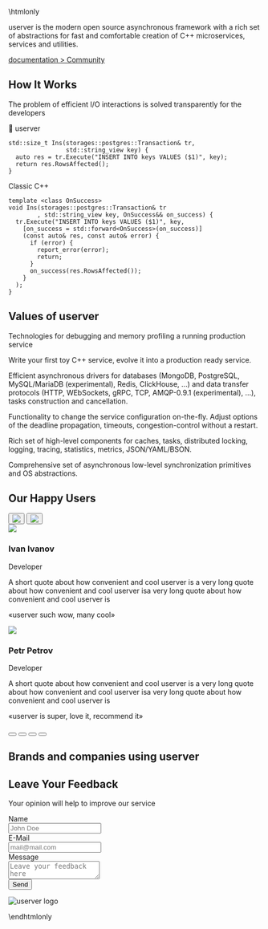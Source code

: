 \htmlonly

<link rel="stylesheet" href="landing.css" />
    <main class="main">
      <section class="section info">
        <div class="info__block container">
          <div class="info__header">
            <div class="info__title"></div>
            <a
              href="de/d6a/md_en_2index.html"
              class="info__logo"
              title="Сlick on me to go to the documentation 😉"
              id="landing_logo_id"
            ></a>
          </div>
          <p class="info__paragraph paragraph mt">
            <span class="userver__title userver__title_p">userver</span> is the
            modern open source asynchronous framework with a rich set of
            abstractions for fast and comfortable creation of C++ microservices,
            services and utilities.
          </p>
          <div class="info__buttons mt">
            <a
              class="button"
              title="Go to the documentation"
              href="de/d6a/md_en_2index.html"
            >
              documentation
            </a>
            <a
              class="button button_outline"
              title="Go to the userver Telegram"
              href="https://t.me/userver_en"
            >
              > Community
            </a>
          </div>
        </div>
      </section>
      <section class="section how container">
        <h2>How It Works</h2>
        <p class="how__info paragraph">
          The problem of efficient I/O interactions is solved transparently for
          the developers
        </p>
        <div class="how__codeblocks mt">
          <div class="codeblock codeblock_userver">
            <div class="codeblock__header">
              <span class="userver__title">🐙 userver</span>
            </div>
            <pre
              class="codeblock__body"
            ><code>std::size_t Ins(storages::postgres::Transaction& tr,
                std::string_view key) {
  auto res = tr.Execute("INSERT INTO keys VALUES ($1)", key);
  return res.RowsAffected();
}</code></pre>
          </div>
          <div
            class="codeblock codeblock_overflow codeblock_grey codeblock_cpp"
          >
            <div class="codeblock__header">Classic C++</div>
            <pre class="codeblock__body"><code>template &lt;class OnSuccess&gt;
void Ins(storages::postgres::Transaction& tr
        , std::string_view key, OnSuccess&& on_success) {
  tr.Execute("INSERT INTO keys VALUES ($1)", key,
    [on_success = std::forward&lt;OnSuccess&gt;(on_success)]
    (const auto& res, const auto& error) {
      if (error) {
        report_error(error);
        return;
      }
      on_success(res.RowsAffected());
    }
  );
}</code></pre>
          </div>
        </div>
      </section>
      <section class="section values container">
        <h2>Values of <span class="userver__title">userver</span></h2>
        <div class="values__cards mt">
          <div class="values__card">
            <span class="values__icon thumbnail thumbnail_debugging"></span>
            <p class="values__cardinfo">
              Technologies for debugging and memory profiling a running
              production service
            </p>
          </div>
          <div class="values__card">
            <span class="values__icon thumbnail thumbnail_modern"></span>
            <p class="values__cardinfo">
              Write your first toy C++ service, evolve it into a production
              ready service.
            </p>
          </div>
          <div class="values__card">
            <span class="values__icon thumbnail thumbnail_asynchronous"></span>
            <p class="values__cardinfo">
              Efficient asynchronous drivers for databases (MongoDB, PostgreSQL,
              MySQL/MariaDB (experimental), Redis, ClickHouse, ...) and data
              transfer protocols (HTTP, WEbSockets, gRPC, TCP, AMQP-0.9.1
              (experimental), ...), tasks construction and cancellation.
            </p>
          </div>
          <div class="values__card">
            <span class="values__icon thumbnail thumbnail_plane"></span>
            <p class="values__cardinfo">
              Functionality to change the service configuration on-the-fly.
              Adjust options of the deadline propagation, timeouts,
              congestion-control without a restart.
            </p>
          </div>
          <div class="values__card">
            <span class="values__icon thumbnail thumbnail_tools"></span>
            <p class="values__cardinfo">
              Rich set of high-level components for caches, tasks, distributed
              locking, logging, tracing, statistics, metrics, JSON/YAML/BSON.
            </p>
          </div>
          <div class="values__card">
            <span class="values__icon thumbnail thumbnail_abstractions"></span>
            <p class="values__cardinfo">
              Comprehensive set of asynchronous low-level synchronization
              primitives and OS abstractions.
            </p>
          </div>
        </div>
      </section>
      <section class="section users container">
        <h2>Our Happy Users</h2>
        <div class="users__navbuttons">
          <button class="users__navbutton">
            <img src="arrow-left.svg" />
          </button>
          <button class="users__navbutton users__navbutton_right">
            <img src="arrow-right.svg" />
          </button>
        </div>
        <div class="users__feedbacks">
          <div class="userFeedback">
            <img class="userFeedback__image" src="feedback1.png" />
            <div class="userFeedback__person">
              <h3 class="userFeedback__name">Ivan Ivanov</h3>
              <div class="userFeedback__position">Developer</div>
            </div>
            <p class="userFeedback__about">
              A short quote about how convenient and cool userver is a very long
              quote about how convenient and cool userver isa very long quote
              about how convenient and cool userver is
            </p>
            <p class="userFeedback__text">«userver such wow, many cool»</p>
          </div>
          <div class="userFeedback">
            <img class="userFeedback__image" src="feedback2.png" />
            <div class="userFeedback__person">
              <h3 class="userFeedback__name">Petr Petrov</h3>
              <div class="userFeedback__position">Developer</div>
            </div>
            <p class="userFeedback__about">
              A short quote about how convenient and cool userver is a very long
              quote about how convenient and cool userver isa very long quote
              about how convenient and cool userver is
            </p>
            <p class="userFeedback__text">
              «userver is super, love it, recommend it»
            </p>
          </div>
        </div>
        <div class="pagination">
          <button class="pagination__button pagination__button_active"></button>
          <button class="pagination__button"></button>
          <button class="pagination__button"></button>
          <button class="pagination__button"></button>
        </div>
      </section>
      <section class="section companies container">
        <h2>
          Brands and companies using <span class="userver__title">userver</span>
        </h2>
        <div class="companies__logos mt">
          <span class="logo logo_uber" title="Uber"></span>
          <span class="logo logo_delivery" title="Delivery club"></span>
        </div>
      </section>
      <section class="section feedback">
        <div class="feedback__wrapper container">
          <h2 class="feedback__title">Leave Your Feedback</h2>
          <p class="feedback__info">
            Your opinion will help to improve our service
          </p>
          <form class="feedback__form">
            <label for="name">Name</label>
            <div class="input">
              <input type="text" name="name" id="name" placeholder="John Doe" />
            </div>
            <label for="email">E-Mail</label>
            <div class="input">
              <input
                type="email"
                name="email"
                id="email"
                placeholder="mail@mail.com"
              />
            </div>
            <label for="message">Message</label>
            <div class="input">
              <textarea
                name="message"
                id="message"
                placeholder="Leave your feedback here"
              ></textarea>
            </div>
            <button class="button feedback__submit">Send</button>
          </form>
          <img class="feedback__image" src="feedback.svg" alt="userver logo" />
        </div>
      </section>
    </main>
    <!-- Highlight codeblocks -->
    <script src="highlight.min.js"></script>
    <script>
      document.querySelectorAll(".codeblock__body").forEach((el) => {
        hljs.highlightElement(el);
      });
    </script>
    <!-- Hide some blocks on landing page -->
    <script type="text/javascript">
      document.getElementById("side-nav").style.display = "none";
      document.querySelector(".header").style.display = "none";
    </script>

\endhtmlonly
